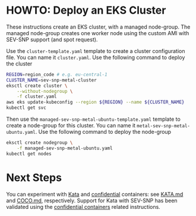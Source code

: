 # HOWTO: Deploy an EKS Cluster

These instructions create an EKS cluster, with a managed node-group. The managed node-group creates one worker node using the custom AMI with SEV-SNP support (and spot request).

Use the `cluster-template.yaml` template to create a cluster configuration file. You can name it `cluster.yaml`. Use the following command to deploy the cluster
```bash
REGION=region_code # e.g. eu-central-1
CLUSTER_NAME=sev-snp-metal-cluster
eksctl create cluster \
    --without-nodegroup \
    -f cluster.yaml
aws eks update-kubeconfig --region ${REGION} --name ${CLUSTER_NAME}
kubectl get svc
```
Then use the `managed-sev-snp-metal-ubuntu-template.yaml` template to create a node-group for this cluster. You can name it `metal-sev-snp-metal-ubuntu.yaml`. Use the following command to deploy the node-group
```bash
eksctl create nodegroup \
    -f managed-sev-snp-metal-ubuntu.yaml
kubectl get nodes
```

# Next Steps

You can experiment with [Kata](KATA.md) and [confidential](COCO.md) containers: see [KATA.md](KATA.md) and [COCO.md](COCO.md), respectively. Support for Kata with SEV-SNP has been validated using the [confidential containers](COCO.md) related instructions.